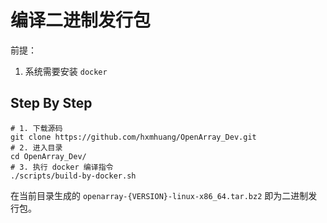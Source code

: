 # 编译二进制发行包

前提：

1. 系统需要安装 `docker`

## Step By Step

```shell
# 1. 下载源码
git clone https://github.com/hxmhuang/OpenArray_Dev.git
# 2. 进入目录
cd OpenArray_Dev/
# 3. 执行 docker 编译指令
./scripts/build-by-docker.sh
```

在当前目录生成的 `openarray-{VERSION}-linux-x86_64.tar.bz2` 即为二进制发行包。
